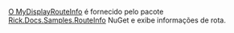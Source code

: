[O MyDisplayRouteInfo](https://github.com/Rick-Anderson/RouteInfo/blob/master/Microsoft.Docs.Samples.RouteInfo/ControllerContextExtensions.cs) é fornecido pelo pacote [Rick.Docs.Samples.RouteInfo](https://www.nuget.org/packages/Rick.Docs.Samples.RouteInfo) NuGet e exibe informações de rota.
